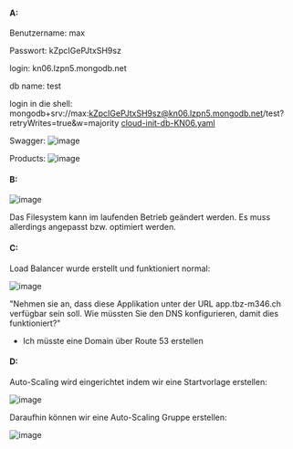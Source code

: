 #### A:

Benutzername: max

Passwort: kZpcIGePJtxSH9sz

login: kn06.lzpn5.mongodb.net

db name: test

login in die shell: mongodb+srv://max:kZpcIGePJtxSH9sz@kn06.lzpn5.mongodb.net/test?retryWrites=true&w=majority
[cloud-init-db-KN06.yaml](Data/cloud-init-db-KN06.yaml)

Swagger:
![image](https://github.com/user-attachments/assets/93859837-af51-4af0-ba35-f3ea68243540)

Products:
![image](https://github.com/user-attachments/assets/e87c81a5-6117-43c4-9b50-119fec076070)

#### B:

![image](https://github.com/user-attachments/assets/5a9002f3-b6a6-40fa-9a5a-3f00c4a10c72)

Das Filesystem kann im laufenden Betrieb geändert werden. Es muss allerdings angepasst bzw. optimiert werden.

#### C:

Load Balancer wurde erstellt und funktioniert normal:

![image](https://github.com/user-attachments/assets/5d6b3d0d-8e56-44b3-b0e4-ff5f17f4cbe7)


"Nehmen sie an, dass diese Applikation unter der URL app.tbz-m346.ch verfügbar sein soll. Wie müssten Sie den DNS konfigurieren, damit dies funktioniert?"

- Ich müsste eine Domain über Route 53 erstellen

#### D:

Auto-Scaling wird eingerichtet indem wir eine Startvorlage erstellen:

![image](https://github.com/user-attachments/assets/2def9b5f-61aa-4b4f-9185-36bfac8780f5)

Daraufhin können wir eine Auto-Scaling Gruppe erstellen:

![image](https://github.com/user-attachments/assets/21234f4b-95b4-445b-8ba0-7aaff48bfc1c)